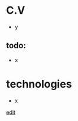 C.V
==
- y

todo:
-----
- x

technologies
===
- x


[edit](https://github.com/shahar11/shahar11.github.com/new/master?readme=1)
